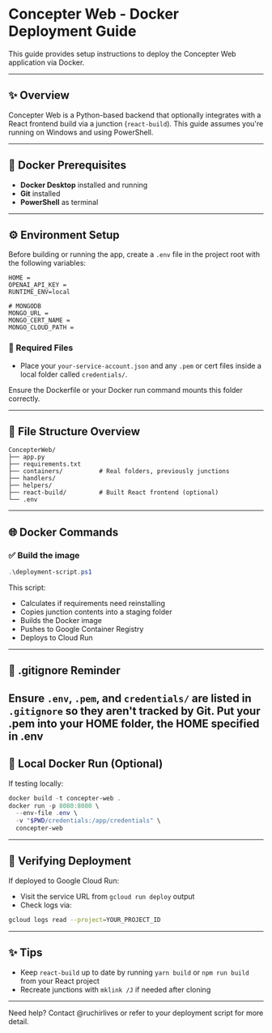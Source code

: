 # Concepter Web - Docker Deployment Guide

This guide provides setup instructions to deploy the Concepter Web application via Docker.

---

## ✨ Overview

Concepter Web is a Python-based backend that optionally integrates with a React frontend build via a junction (`react-build`). This guide assumes you're running on Windows and using PowerShell.

---

## 🚀 Docker Prerequisites

* **Docker Desktop** installed and running
* **Git** installed
* **PowerShell** as terminal

---

## ⚙️ Environment Setup

Before building or running the app, create a `.env` file in the project root with the following variables:

```env
HOME = 
OPENAI_API_KEY = 
RUNTIME_ENV=local

# MONGODB
MONGO_URL = 
MONGO_CERT_NAME = 
MONGO_CLOUD_PATH = 
```

### 🔑 Required Files

* Place your `your-service-account.json` and any `.pem` or cert files inside a local folder called `credentials/`.

Ensure the Dockerfile or your Docker run command mounts this folder correctly.

---

## 📁 File Structure Overview

```
ConcepterWeb/
├── app.py
├── requirements.txt
├── containers/          # Real folders, previously junctions
├── handlers/
├── helpers/
├── react-build/         # Built React frontend (optional)
└── .env
```

---

## 🌐 Docker Commands

### ✅ Build the image

```powershell
.\deployment-script.ps1
```

This script:

* Calculates if requirements need reinstalling
* Copies junction contents into a staging folder
* Builds the Docker image
* Pushes to Google Container Registry
* Deploys to Cloud Run

---

## 🚫 .gitignore Reminder

Ensure `.env`, `.pem`, and `credentials/` are listed in `.gitignore` so they aren't tracked by Git.
Put your .pem into your HOME folder, the HOME specified in .env
---

## 🚀 Local Docker Run (Optional)

If testing locally:

```powershell
docker build -t concepter-web .
docker run -p 8080:8080 \
  --env-file .env \
  -v "$PWD/credentials:/app/credentials" \
  concepter-web
```

---

## 🔎 Verifying Deployment

If deployed to Google Cloud Run:

* Visit the service URL from `gcloud run deploy` output
* Check logs via:

```bash
gcloud logs read --project=YOUR_PROJECT_ID
```

---

## ✨ Tips

* Keep `react-build` up to date by running `yarn build` or `npm run build` from your React project
* Recreate junctions with `mklink /J` if needed after cloning

---

Need help? Contact @ruchirlives or refer to your deployment script for more detail.
